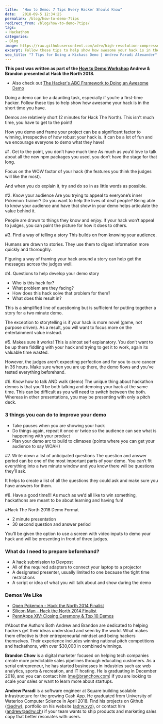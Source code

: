 ```yaml
---
title:  "How to Demo: 7 Tips Every Hacker Should Know"
date:   2018-09-5 12:34:25
permalink: /blog/how-to-demo-7tips
redirect_from: /blog/how-to-demo-7tips/
tags:
- Hackathon
categories:
- Blog
image: https://raw.githubusercontent.com/adrw/high-resolution-compressed-images/master/img/00012c.png
excerpt: Follow these tips to help show how awesome your hack is in the short demo time you have.
seo_title: "7 Tips for Doing a Kickass Demo | Andrew Paradi Alexander"
---
```


**This post was written as part of the [How to Demo Workshop](https://github.com/hackthenorth/hackthenorth2018-workshops/blob/master/HowToDemo.md) Andrew & Brandon presented at Hack the North 2018.**
- Also check out [The Hacker's ABC Framework to Doing an Awesome Demo](/blog/how-to-demo-abc-framework)

Doing a demo can be a daunting task, especially if you’re a first-time hacker. Follow these tips to help show how awesome your hack is in the short time you have.

Demos are relatively short (2 minutes for Hack The North). This isn't much time, you have to get to the point!

How you demo and frame your project can be a significant factor to winning, irrespective of how robust your hack is. It can be a lot of fun and we encourage everyone to demo what they have!

#1. Get to the point, you don’t have much time
As much as you’d love to talk about all the new npm packages you used, you don’t have the stage for that long.

Focus on the WOW factor of your hack (the features you think the judges will like the most).

And when you do explain it, try and do so in as little words as possible.

#2. Know your audience
Are you trying to appeal to everyone’s inner Pokemon Trainer? Do you want to help the lives of deaf people? Being able to know your audience and have that show in your demo helps articulate the value behind it.

People are drawn to things they know and enjoy. If your hack won’t appeal to judges, you can paint the picture for how it does to others.

#3. Find a way of telling a story
This builds on from knowing your audience.

Humans are drawn to stories. They use them to digest information more quickly and thoroughly.

Figuring a way of framing your hack around a story can help get the messages across the judges well.

#4. Questions to help develop your demo story
- Who is this hack for?
- What problem are they facing?
- How does this hack solve that problem for them?
- What does this result in?

This is a simplified line of questioning but is sufficient for putting together a story for a two minute demo.

The exception to storytelling is if your hack is more novel (game, not purpose driven). As a result, you will want to focus more on the entertainment value instead.

#5. Makes sure it works!
This is almost self explanatory. You don’t want to be up there fiddling with your hack and trying to get it to work, again its valuable time wasted.

However, the judges aren’t expecting perfection and for you to cure cancer in 36 hours. Make sure when you are up there, the demo flows and you’ve tested everything beforehand.

#6. Know how to talk AND walk (demo)
The unique thing about hackathon demos is that you’ll be both talking and demoing your hack at the same time. This can be difficult as you will need to switch between the both. Whereas in other presentations, you may be presenting with only a pitch deck.

### 3 things you can do to improve your demo

- Take pauses when you are showing your hack
- Do things again, repeat it once or twice so the audience can see what is happening with your product
- Plan your demo arc to build to climaxes (points where you can get your audience to say WOAH)

#7. Write down a list of anticipated questions
The question and answer period can be one of the most important parts of your demo. You can’t fit everything into a two minute window and you know there will be questions they’ll ask.

It helps to create a list of all the questions they could ask and make sure you have answers for them.

#8. Have a good time!!!
As much as we’d all like to win something, hackathons are meant to be about learning and having fun!

#Hack The North 2018 Demo Format
- 2 minute presentation
- 30 second question and answer period

You’ll be given the option to use a screen with video inputs to demo your hack and will be presenting in front of three judges.

### What do I need to prepare beforehand?
- A hack submission to Devpost
- All of the required adapters to connect your laptop to a projector
- A designated presenter, usually limited to one because the tight time restrictions
- A script or idea of what you will talk about and show during the demo

### Demos We Like
- [Open Pokemon - Hack the North 2014 Finalist](https://www.youtube.com/watch?v=p7qKFYH3HLg)
- [Silicon Man - Hack the North 2014 Finalist](https://www.youtube.com/watch?v=w_oo4T7tBz8)
- [PennApps XIV: Closing Ceremony & Top 10 Demos](https://www.youtube.com/watch?v=bM09X75omIQ)

#About the Authors
Both Andrew and Brandon are dedicated to helping hackers get their ideas understood and seen by the world. What makes them effective is their entrepreneurial mindset and being hackers themselves. Their experience includes winning national pitch competitions and hackathons, with over $30,000 in combined winnings.

**Brandon Chow** is a digital marketer focused on helping tech companies create more predictable sales pipelines through educating customers. As a serial entrepreneur, he has started businesses in industries such as: web analytics, sports & recreation, and IT hosting. He is graduating in December 2018, and you can contact him ([me@branchow.com](mailto:me@branchow.com)) if you are looking to scale your sales or want to learn more about startups.

**Andrew Paradi** is a software engineer at Square building scalable infrastructure for the growing Cash App. He graduated from University of Waterloo Computer Science in April 2018. Find his projects on Github ([@adrw](https://github.com/adrw)), portfolio on his website ([adrw.xyz](https://www.adrw.xyz)), or contact him ([andrew@adrw.ch](mailto:andrew@adrw.ch)) if your team wants to ship products and marketing sales copy that better resonates with users.
